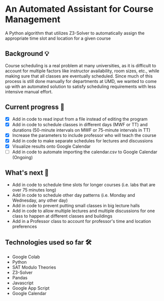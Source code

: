 #  An Automated Assistant for Course Management
A Python algorithm that utilizes Z3-Solver to automatically assign the appropriate time slot and location for a given course

## Background 💡

Course scheduling is a real problem at many universities, as it is difficult to account for multiple factors like instructor availability, room sizes, etc., while making sure that all classes are eventually scheduled. Since much of this process is still done manually for departments at UMD, we wanted to come up with an automated solution to satisfy scheduling requirements with less intensive manual effort. 

## Current progress  🏃
- [x] Add in code to read input from a file instead of editing the program
- [x] Add in code to schedule classes in different days (MWF or TT) and durations (50-minute intervals on MWF or 75-minute intervals in TT)
- [x] Increase the parameters to include professor who will teach the course
- [x] Add in code to make separate schedules for lectures and discussions
- [x] Visualize results onto Google Calendar
- [ ] Add in code to automate importing the calendar.csv to Google Calendar (Ongoing)

## What's next  🧩
- Add in code to schedule time slots for longer courses (i.e. labs that are over 75 minutes long)
- Add in code to schedule other day patterns (i.e. Monday and Wednesday, any other day)
- Add in code to prevent putting small classes in big lecture halls
- Add in code to allow multiple lectures and multiple discussions for one class to happen at different classes and buildings
- Add in a Professor class to account for professor's time and location preferences

## Technologies used so far  🛠️
- Google Colab
- Python
- SAT Modulo Theories
- Z3-Solver
- Pandas
- Javascript
- Google App Script
- Google Calendar


